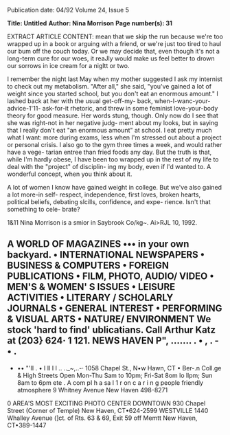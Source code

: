 Publication date: 04/92
Volume 24, Issue 5

**Title: Untitled**
**Author: Nina Morrison**
**Page number(s): 31**

EXTRACT ARTICLE CONTENT:
mean that we skip the run because 
we're too wrapped up in a book or 
arguing with a friend, or we're just too 
tired to haul our bum off the couch 
today. Or we may decide that, even 
though it's not a long-term cure for 
our woes, it reaJly would make us feel 
better to drown our sorrows in ice 
cream for a nigltt or two. 

I 
remember the night last May 
when my mother suggested I ask 
my internist to check out my 
metabolism. "After all," she said, 
"you've gained a lot of weight since 
you started school, but you don't eat 
an enormous amount." I lashed back 
at her with the usual get-off-my-
back, when-I-wanc-your-advice-1'11-
ask-for-it rhetoric, and threw in 
some feminist love-your-body theory 
for good measure. Her words stung, 
though. Only now do I see that she 
was right-not in her negative judg-
ment about my looks, but in saying 
that I really don't eat "an enormous 
amount" at school. I eat pretty 
much what I want: more during 
exams, less when I'm stressed out 
about a project or personal crisis. I 
also go to the gym three times a 
week, and would rather have a vege-
tarian entree than fried foods any 
day. But the truth is that, while I'm 
hardly obese, I have been too 
wrapped up in the rest of my life to 
deal with the "project" of disciplin-
ing my body, even if I'd wanted to. A 
wonderful concept, when you think 
about it. 

A lot of women I know have 
gained weight in college. But we've 
also gained a lot more-in self-
respect, independence, first loves, 
broken hearts, political beliefs, 
debating slcills, confidence, and expe-
rience. Isn't that something to cele-
brate? 

1&11 
Nina Morrison is a smior in Saybrook 
Co/kg~. 
Ai>RJL 10, 1992.



A WORLD OF MAGAZINES ••• 
in your own backyard. 
• INTERNATIONAL NEWSPAPERS 
• BUSINESS & COMPUTERS 
• FOREIGN PUBLICATIONS 
• FILM, PHOTO, AUDIO/ VIDEO 
• MEN'S & WOMEN' S ISSUES 
• LEISURE ACTIVITIES 
• LITERARY / SCHOLARLY JOURNALS 
• GENERAL INTEREST 
• PERFORMING & VISUAL ARTS 
• NATURE/ ENVIRONMENT 
We stock 'hard to find' ublicatians. Call Arthur Katz at (203} 624· 1 121. 
NEWS HAVEN 
P", ....... . 
• 
, . - • . 
-
- •• "'II 
. • I II I 
l 
.. _._._~,..-· 
1058 Chapel St., N•w Hawn, CT • Ber-.n Coll.ge & High Streets 
Open Mon-Thu Sam to 10pm; Fri-Sat 8om lo llpm; Sun 8am to 6pm 
ete 
. 
A 
com pI 
h a 
sa I 
1 r 
on 
c a r i n g 
people 
friendly 
atmosphere 
9 Whitney Avenue 
New Haven 
498-8271 


0 
AREA'S MOST EXCITING PHOTO CENTER 
DOWNTOWN 
930 Chapel Street 
(Corner of Temple) 
New Haven, CT•624-2599 
WESTVILLE 
1440 Whalley Avenue 
(]ct. of Rts. 63 & 69, Exit 59 off Memtt
New Haven, CT•389-1447